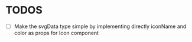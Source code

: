 # TODOS

- [ ] Make the svgData type simple by implementing directly iconName and color as props for Icon component
